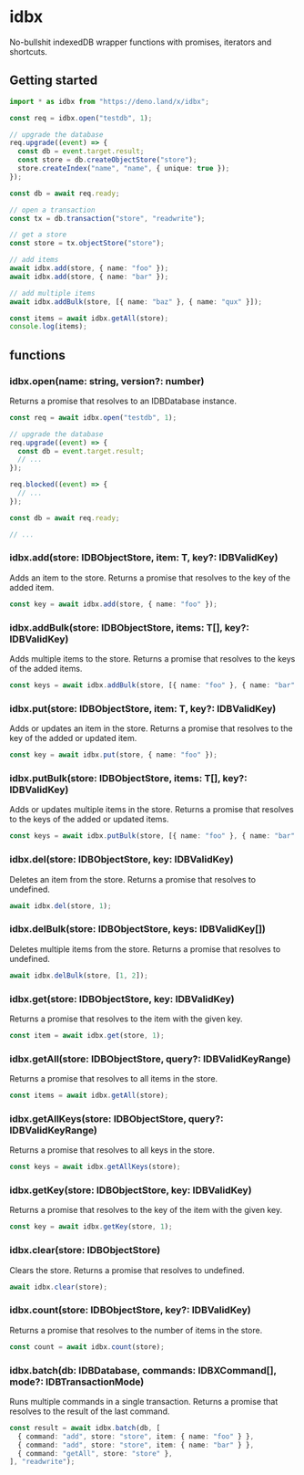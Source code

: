 # idbx

No-bullshit indexedDB wrapper functions with promises, iterators and shortcuts.

## Getting started

```ts
import * as idbx from "https://deno.land/x/idbx";

const req = idbx.open("testdb", 1);

// upgrade the database
req.upgrade((event) => {
  const db = event.target.result;
  const store = db.createObjectStore("store");
  store.createIndex("name", "name", { unique: true });
});

const db = await req.ready;

// open a transaction
const tx = db.transaction("store", "readwrite");

// get a store
const store = tx.objectStore("store");

// add items
await idbx.add(store, { name: "foo" });
await idbx.add(store, { name: "bar" });

// add multiple items
await idbx.addBulk(store, [{ name: "baz" }, { name: "qux" }]);

const items = await idbx.getAll(store);
console.log(items);
```

## functions

### idbx.open(name: string, version?: number)

Returns a promise that resolves to an IDBDatabase instance.

```ts
const req = await idbx.open("testdb", 1);

// upgrade the database
req.upgrade((event) => {
  const db = event.target.result;
  // ...
});

req.blocked((event) => {
  // ...
});

const db = await req.ready;

// ...
```

### idbx.add(store: IDBObjectStore, item: T, key?: IDBValidKey)

Adds an item to the store. Returns a promise that resolves to the key of the
added item.

```ts
const key = await idbx.add(store, { name: "foo" });
```

### idbx.addBulk(store: IDBObjectStore, items: T[], key?: IDBValidKey)

Adds multiple items to the store. Returns a promise that resolves to the keys of
the added items.

```ts
const keys = await idbx.addBulk(store, [{ name: "foo" }, { name: "bar" }]);
```

### idbx.put(store: IDBObjectStore, item: T, key?: IDBValidKey)

Adds or updates an item in the store. Returns a promise that resolves to the key
of the added or updated item.

```ts
const key = await idbx.put(store, { name: "foo" });
```

### idbx.putBulk(store: IDBObjectStore, items: T[], key?: IDBValidKey)

Adds or updates multiple items in the store. Returns a promise that resolves to
the keys of the added or updated items.

```ts
const keys = await idbx.putBulk(store, [{ name: "foo" }, { name: "bar" }]);
```

### idbx.del(store: IDBObjectStore, key: IDBValidKey)

Deletes an item from the store. Returns a promise that resolves to undefined.

```ts
await idbx.del(store, 1);
```

### idbx.delBulk(store: IDBObjectStore, keys: IDBValidKey[])

Deletes multiple items from the store. Returns a promise that resolves to
undefined.

```ts
await idbx.delBulk(store, [1, 2]);
```

### idbx.get(store: IDBObjectStore, key: IDBValidKey)

Returns a promise that resolves to the item with the given key.

```ts
const item = await idbx.get(store, 1);
```

### idbx.getAll(store: IDBObjectStore, query?: IDBValidKeyRange)

Returns a promise that resolves to all items in the store.

```ts
const items = await idbx.getAll(store);
```

### idbx.getAllKeys(store: IDBObjectStore, query?: IDBValidKeyRange)

Returns a promise that resolves to all keys in the store.

```ts
const keys = await idbx.getAllKeys(store);
```

### idbx.getKey(store: IDBObjectStore, key: IDBValidKey)

Returns a promise that resolves to the key of the item with the given key.

```ts
const key = await idbx.getKey(store, 1);
```

### idbx.clear(store: IDBObjectStore)

Clears the store. Returns a promise that resolves to undefined.

```ts
await idbx.clear(store);
```

### idbx.count(store: IDBObjectStore, key?: IDBValidKey)

Returns a promise that resolves to the number of items in the store.

```ts
const count = await idbx.count(store);
```

### idbx.batch(db: IDBDatabase, commands: IDBXCommand[], mode?: IDBTransactionMode)

Runs multiple commands in a single transaction. Returns a promise that resolves
to the result of the last command.

```ts
const result = await idbx.batch(db, [
  { command: "add", store: "store", item: { name: "foo" } },
  { command: "add", store: "store", item: { name: "bar" } },
  { command: "getAll", store: "store" },
], "readwrite");
```

